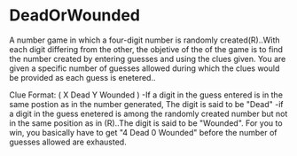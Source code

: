 # DeadOrWounded

   A number game in which a four-digit number is randomly created(R)..With each digit differing from the other, the objetive of the of the game is to find the number created by entering guesses and using the clues given.
   You are given a specific number of guesses allowed during which the clues would be provided as each guess is enetered..

Clue Format: ( X Dead Y Wounded )
-If a digit in the guess entered is in the same postion as in the number generated, The digit is said to be "Dead"
-if a digit in the guess enetered is among the randomly created number but not in the same position as in (R)..The digit is said to be "Wounded".
For you to win, you basically have to get "4 Dead 0 Wounded" before the number of guesses allowed are exhausted.
